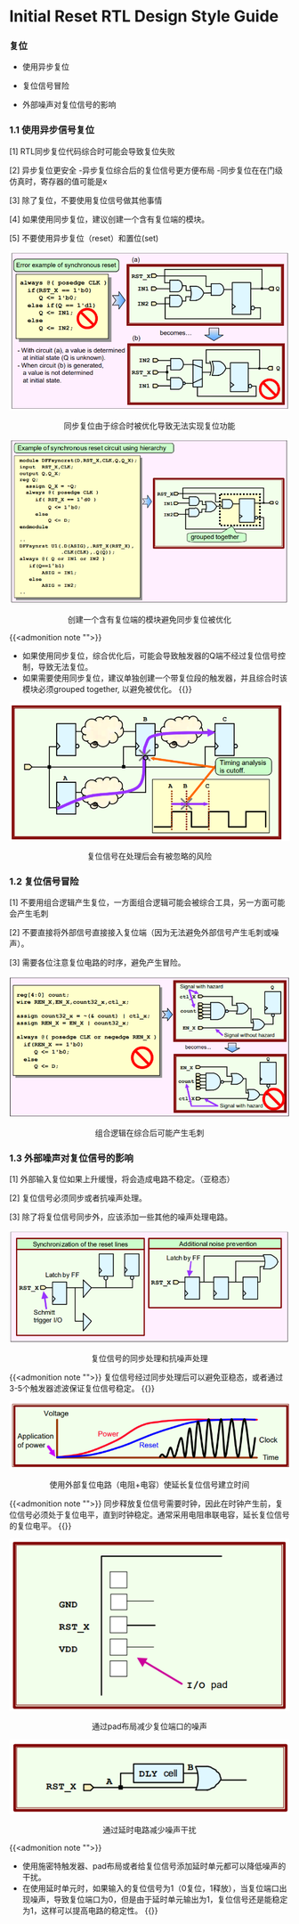 # Initial Reset   RTL Design Style Guide


### 复位

* 使用异步复位

* 复位信号冒险

* 外部噪声对复位信号的影响

<!--more-->


### 1.1 使用异步信号复位

[1] RTL同步复位代码综合时可能会导致复位失败

[2] 异步复位更安全
    -异步复位综合后的复位信号更方便布局
    -同步复位在在门级仿真时，寄存器的值可能是x

[3] 除了复位，不要使用复位信号做其他事情

[4] 如果使用同步复位，建议创建一个含有复位端的模块。

[5] 不要使用异步复位（reset）和置位(set)


<div align=center>

!["同步复位由于综合时被优化导致无法实现复位功能"](/images/RTL_DESIGN_STYLE/1-3-1.png)

同步复位由于综合时被优化导致无法实现复位功能

!["创建一个含有复位端的模块避免同步复位被优化"](/images/RTL_DESIGN_STYLE/1-3-3.png)

创建一个含有复位端的模块避免同步复位被优化

</div>


{{<admonition note "">}}
* 如果使用同步复位，综合优化后，可能会导致触发器的Q端不经过复位信号控制，导致无法复位。
* 如果需要使用同步复位，建议单独创建一个带复位段的触发器，并且综合时该模块必须grouped together, 以避免被优化。
{{</admonition>}}


<div align=center>

!["这种情况异步复位在时序检查时会被忽略"](/images/RTL_DESIGN_STYLE/1-3-2.png)

复位信号在处理后会有被忽略的风险

</div>


### 1.2 复位信号冒险

[1] 不要用组合逻辑产生复位，一方面组合逻辑可能会被综合工具，另一方面可能会产生毛刺

[2] 不要直接将外部信号直接接入复位端（因为无法避免外部信号产生毛刺或噪声）。

[3] 需要各位注意复位电路的时序，避免产生冒险。

<div align=center>

!["组合逻辑在综合后可能产生毛刺"](/images/RTL_DESIGN_STYLE/1-3-4.png)

组合逻辑在综合后可能产生毛刺

</div>


### 1.3 外部噪声对复位信号的影响

[1] 外部输入复位如果上升缓慢，将会造成电路不稳定。（亚稳态）

[2] 复位信号必须同步或者抗噪声处理。

[3] 除了将复位信号同步外，应该添加一些其他的噪声处理电路。


<div align=center>

!["复位信号的同步处理和抗噪声处理"](/images/RTL_DESIGN_STYLE/1-3-5.png)

复位信号的同步处理和抗噪声处理

</div>


{{<admonition note "">}}
复位信号经过同步处理后可以避免亚稳态，或者通过3-5个触发器滤波保证复位信号稳定。
{{</admonition>}}


<div align=center>

!["使用外部复位电路（电阻+电容）使延长复位信号建立时间"](/images/RTL_DESIGN_STYLE/1-3-6.png)

使用外部复位电路（电阻+电容）使延长复位信号建立时间

</div>


{{<admonition note "">}}
同步释放复位信号需要时钟，因此在时钟产生前，复位信号必须处于复位电平，直到时钟稳定。通常采用电阻串联电容，延长复位信号的复位电平。
{{</admonition>}}


<div align=center>

!["通过pad布局减少复位端口的噪声"](/images/RTL_DESIGN_STYLE/1-3-7.png)

通过pad布局减少复位端口的噪声

!["通过延时电路减少噪声干扰"](/images/RTL_DESIGN_STYLE/1-3-8.png)

通过延时电路减少噪声干扰

</div>


{{<admonition note "">}}
* 使用施密特触发器、pad布局或者给复位信号添加延时单元都可以降低噪声的干扰。
* 在使用延时单元时，如果输入的复位信号为1（0复位，1释放），当复位端口出现噪声，导致复位端口为0，但是由于延时单元输出为1，复位信号还是能稳定为1，这样可以提高电路的稳定性。
{{</admonition>}}

